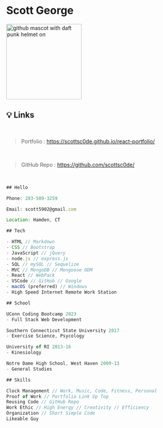 # Scott George

<img src="https://octodex.github.com/images/daftpunktocat-thomas.gif" alt="github mascot with daft punk helmet on" width="200"/>

## 💡 Links

</br>

> Portfolio : https://scottsc0de.github.io/react-portfolio/ 

</br>

> GitHub Repo : https://github.com/scottsc0de/

</br>

```js
## Hello

Phone: 203-589-3259

Email: scott5902@gmail.com

Location: Hamden, CT
```

```js
## Tech

- HTML // Markdown
- CSS // Bootstrap
- JavaScript // jQuery
- node.js // express.js
- SQL // mySQL // Sequelize
- MVC // MongoDB // Mongoose ODM
- React // WebPack
- VSCode // GitHub // Google
- macOS (preferred) // Windows
- High Speed Internet Remote Work Station
```

```js
## School

UConn Coding Bootcamp 2023
- Full Stack Web Development

Southern Connecticut State University 2017
- Exercise Science, Psycology

University of RI 2013-16
- Kinesiology

Notre Dame High School, West Haven 2009-13
- General Studies
```

``` js
## Skills

Clock Management // Work, Music, Code, Fitness, Personal
Proof of Work // Portfolio Link Up Top
Reusing Code // GitHub Repo
Work Ethic // High Energy // Creativity // Efficiency
Organization // Short Simple Code
Likeable Guy
```
